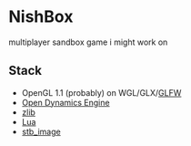 # NishBox

multiplayer sandbox game i might work on

## Stack
 - OpenGL 1.1 (probably) on WGL/GLX/[GLFW](https://www.glfw.org/)
 - [Open Dynamics Engine](https://ode.org)
 - [zlib](https://zlib.net)
 - [Lua](https://lua.org)
 - [stb_image](https://github.com/nothings/stb)

